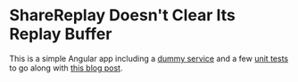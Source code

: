 # ShareReplay Doesn't Clear Its Replay Buffer

This is a simple Angular app including a [dummy service](https://github.com/pfbrowning/sharereplay-buffer-example/blob/master/src/app/services/dummy-http-request.service.ts) and a few [unit tests](https://github.com/pfbrowning/sharereplay-buffer-example/blob/master/src/app/services/dummy-http-request.service.spec.ts) to go along with [this blog post](https://browninglogic.com/2018/12/15/sharereplay-doesnt-clear-its-replay-buffer/).